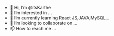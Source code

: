 - 👋 Hi, I’m @itsKarthe
- 👀 I’m interested in ...
- 🌱 I’m currently learning React JS,JAVA,MySQL...
- 💞️ I’m looking to collaborate on ...
- 📫 How to reach me ...

<!---
itsKarthe/itsKarthe is a ✨ special ✨ repository because its `README.md` (this file) appears on your GitHub profile.
You can click the Preview link to take a look at your changes.
--->
